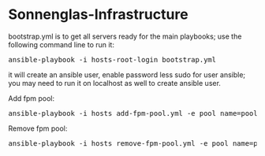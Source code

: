 Sonnenglas-Infrastructure
=========================

bootstrap.yml is to get all servers ready for the main playbooks; use the following command line to run it:
<pre>ansible-playbook -i hosts-root-login bootstrap.yml</pre>

it will create an ansible user, enable password less sudo for user ansible; you may need to run it on localhost as well to create ansible user.

Add fpm pool:
<pre>ansible-playbook -i hosts add-fpm-pool.yml -e pool_name=poolname</pre>

Remove fpm pool:
<pre>ansible-playbook -i hosts remove-fpm-pool.yml -e pool_name=poolname</pre>

